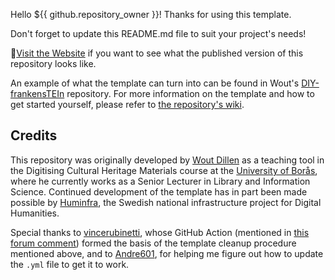 Hello ${{ github.repository_owner }}! Thanks for using this template.

Don't forget to update this README.md file to suit your project's needs!

🚀[Visit the Website](https://sslis.github.io/DCHM-template/) if you want to see what the published version of this repository looks like.

An example of what the template can turn into can be found in Wout's [DIY-frankensTEIn](https://sslis.github.io/DIY-frankensTEIn/index.html) repository.
For more information on the template and how to get started yourself, please refer to [the repository's wiki](https://github.com/SSLIS/DCHM-template/wiki).  

## Credits
This repository was originally developed by [Wout Dillen](https://github.com/WoutDLN) as a teaching tool in the Digitising Cultural Heritage Materials course at the [University of Borås](https://www.hb.se/), where he currently works as a Senior Lecturer in Library and Information Science. Continued development of the template has in part been made possible by [Huminfra](https://www.huminfra.se), the Swedish national infrastructure project for Digital Humanities.

Special thanks to [vincerubinetti](https://github.com/vincerubinetti), whose GitHub Action (mentioned in [this forum comment](https://github.com/orgs/community/discussions/22183#discussioncomment-4585507)) formed the basis of the template cleanup procedure mentioned above, and to [Andre601](https://github.com/Andre601), for helping me figure out how to update the `.yml` file to get it to work.
